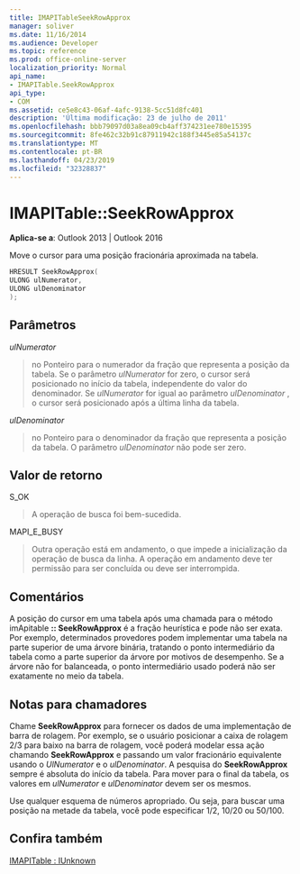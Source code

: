 ```yaml
---
title: IMAPITableSeekRowApprox
manager: soliver
ms.date: 11/16/2014
ms.audience: Developer
ms.topic: reference
ms.prod: office-online-server
localization_priority: Normal
api_name:
- IMAPITable.SeekRowApprox
api_type:
- COM
ms.assetid: ce5e8c43-06af-4afc-9138-5cc51d8fc401
description: 'Última modificação: 23 de julho de 2011'
ms.openlocfilehash: bbb79097d03a8ea09cb4aff374231ee780e15395
ms.sourcegitcommit: 8fe462c32b91c87911942c188f3445e85a54137c
ms.translationtype: MT
ms.contentlocale: pt-BR
ms.lasthandoff: 04/23/2019
ms.locfileid: "32328837"
---
```

# <a name="imapitableseekrowapprox"></a>IMAPITable::SeekRowApprox

  
  
**Aplica-se a**: Outlook 2013 | Outlook 2016 
  
Move o cursor para uma posição fracionária aproximada na tabela. 
  
```cpp
HRESULT SeekRowApprox(
ULONG ulNumerator,
ULONG ulDenominator
);
```

## <a name="parameters"></a>Parâmetros

 _ulNumerator_
  
> no Ponteiro para o numerador da fração que representa a posição da tabela. Se o parâmetro _ulNumerator_ for zero, o cursor será posicionado no início da tabela, independente do valor do denominador. Se _ulNumerator_ for igual ao parâmetro _ulDenominator_ , o cursor será posicionado após a última linha da tabela. 
    
 _ulDenominator_
  
> no Ponteiro para o denominador da fração que representa a posição da tabela. O parâmetro _ulDenominator_ não pode ser zero. 
    
## <a name="return-value"></a>Valor de retorno

S_OK 
  
> A operação de busca foi bem-sucedida.
    
MAPI_E_BUSY 
  
> Outra operação está em andamento, o que impede a inicialização da operação de busca da linha. A operação em andamento deve ter permissão para ser concluída ou deve ser interrompida.
    
## <a name="remarks"></a>Comentários

A posição do cursor em uma tabela após uma chamada para o método imApitable **:: SeekRowApprox** é a fração heurística e pode não ser exata. Por exemplo, determinados provedores podem implementar uma tabela na parte superior de uma árvore binária, tratando o ponto intermediário da tabela como a parte superior da árvore por motivos de desempenho. Se a árvore não for balanceada, o ponto intermediário usado poderá não ser exatamente no meio da tabela. 
  
## <a name="notes-to-callers"></a>Notas para chamadores

Chame **SeekRowApprox** para fornecer os dados de uma implementação de barra de rolagem. Por exemplo, se o usuário posicionar a caixa de rolagem 2/3 para baixo na barra de rolagem, você poderá modelar essa ação chamando **SeekRowApprox** e passando um valor fracionário equivalente usando o _UlNumerator_ e o _ulDenominator_. A pesquisa do **SeekRowApprox** sempre é absoluta do início da tabela. Para mover para o final da tabela, os valores em _ulNumerator_ e _ulDenominator_ devem ser os mesmos. 
  
Use qualquer esquema de números apropriado. Ou seja, para buscar uma posição na metade da tabela, você pode especificar 1/2, 10/20 ou 50/100. 
  
## <a name="see-also"></a>Confira também



[IMAPITable : IUnknown](imapitableiunknown.md)

